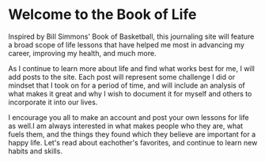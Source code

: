 # Welcome to the Book of Life
Inspired by Bill Simmons' Book of Basketball, this journaling site will feature a broad scope of life lessons that have helped me most in advancing my career, improving my health, and much more. 

As I continue to learn more about life and find what works best for me, I will add posts to the site. Each post will represent some challenge I did or mindset that I took on for a period of time, and will include an analysis of what makes it great and why I wish to document it for myself and others to incorporate it into our lives. 

I encourage you all to make an account and post your own lessons for life as well.I am always interested in what makes people who they are, what fuels them, and the things they found which they believe are important for a happy life. Let's read about eachother's favorites, and continue to learn new habits and skills.
